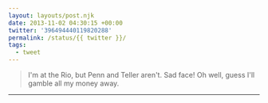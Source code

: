 ```yaml
---
layout: layouts/post.njk
date: 2013-11-02 04:30:15 +00:00
twitter: '396494440119820288'
permalink: /status/{{ twitter }}/
tags: 
  - tweet
---
```


> I'm at the Rio, but Penn and Teller aren't. Sad face! Oh well, guess I'll gamble all my money away.

---

